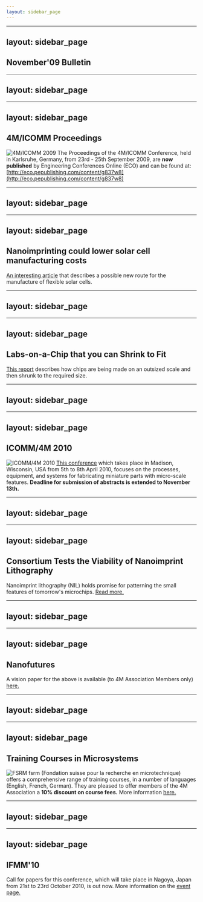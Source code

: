 ```yaml
---
layout: sidebar_page
---
```


---
layout: sidebar_page
---

## November'09 Bulletin

<!--break-->
---
layout: sidebar_page
---

---
layout: sidebar_page
---

## 4M/ICOMM Proceedings


![4M/ICOMM 2009](/4m-association/assets/images/conf2008-twin-thumb.png)
The Proceedings of the 4M/ICOMM Conference, held in Karlsruhe, Germany, from 23rd - 25th September 2009, are **now published**  by Engineering Conferences Online (ECO) and can be found at: [http://eco.pepublishing.com/content/g837w8](http://eco.pepublishing.com/content/g837w8)  

---
layout: sidebar_page
---

---
layout: sidebar_page
---

## Nanoimprinting could lower solar cell manufacturing costs

[An interesting article](/4m-association/content/Nanoimprinting-could-lower-solar-cell-manufacturing-cost.html) that describes a possible new route for the manufacture of flexible solar cells.

---
layout: sidebar_page
---

---
layout: sidebar_page
---

## Labs-on-a-Chip that you can Shrink to Fit 

[This report](/4m-association/content/Labs-Chip-you-can-Shrink-Fi.html)  describes how chips are being made on an outsized scale and then shrunk to the required size.
 
---
layout: sidebar_page
---

---
layout: sidebar_page
---

## ICOMM/4M 2010

![ICOMM/4M 2010](/4m-association/assets/images/icomm_thumb_0.jpg) [This conference](http://www.conferencing.uwex.edu/conferences/ICOMM10/) which takes place in Madison, Wisconsin, USA from 5th to 8th April 2010, focuses on the processes, equipment, and systems for fabricating miniature parts with micro-scale features. **Deadline for submission of abstracts is extended to November 13th.**  

---
layout: sidebar_page
---

---
layout: sidebar_page
---

## Consortium Tests the Viability of Nanoimprint Lithography

Nanoimprint lithography (NIL) holds promise for patterning the small features of tomorrow's microchips. [Read more.](/4m-association/content/Consortium-Tests-Viability-Nanoimprint-Lithograph.html)  

---
layout: sidebar_page
---

---
layout: sidebar_page
---

## Nanofutures

A vision paper for the above is available (to 4M Association Members only) [here.](/4m-association/content/Nanofutures-vision-pape.html)

---
layout: sidebar_page
---

---
layout: sidebar_page
---

## Training Courses in Microsystems

![FSRM](/4m-association/assets/images/FSRM_LOGO_web.gif)
fsrm (Fondation suisse pour la recherche en microtechnique) offers a comprehensive range of training courses, in a number of languages (English, French, German). They are pleased to offer members of the 4M Association a <b>10% discount on course fees.</b> More information [here.](/4m-association/content/fsrm-training-course.html)  

---
layout: sidebar_page
---

---
layout: sidebar_page
---

## IFMM'10

Call for papers for this conference, which will take place in Nagoya, Japan from 21st to 23rd October 2010, is out now. More information on the [event page.](/4m-association/event/IFMM1.html)